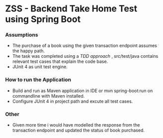 # ZSS - Backend Take Home Test using Spring Boot
### Assumptions ###
 - The purchase of a book using the given transaction endpoint assumes the happy path.
 - The task was completed using a *TDD approach* , src/test/java contains relevant test cases that explain the code base.
 - JUnit 4 as unit test engine.
 
  ### How to run the Application ###
 - Build and run as Maven application in IDE or mvn spring-boot:run on commandline with Maven installed.
 - Configure JUnit 4 in project path and excute all test cases. 
 
 ### Other ###
 - Given more time i would have modelled the response from the transaction endpoint and updated the status of book purchased. 
 
